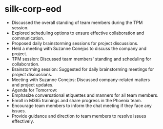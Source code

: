 # silk-corp-eod


- Discussed the overall standing of team members during the TPM session.
- Explored scheduling options to ensure effective collaboration and communication.
- Proposed daily brainstorming sessions for project discussions.
- Held a meeting with Suzanne Conejos to discuss the company and project.
- TPM session: Discussed team members' standing and scheduling for collaboration.
- Brainstorming session: Suggested for daily brainstorming meetings for project discussions.
- Meeting with Suzanne Conejos: Discussed company-related matters and project updates.
- Agenda for Tomorrow:
- Emphasize conversational etiquettes and manners for all team members.
- Enroll in M365 trainings and share progress in the Phoenix team.
- Encourage team members to inform the chat meeting if they face any issues.
- Provide guidance and direction to team members to resolve issues effectively.
